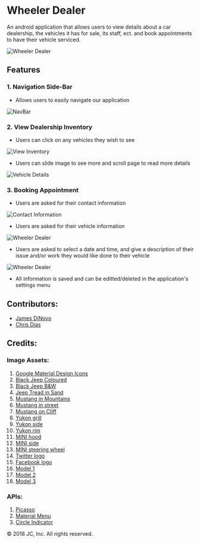 # Wheeler Dealer

An android application that allows users to view details about a car dealership, the vehicles it has for sale, its staff, ect. and book appointments to have their vehicle serviced.

![Wheeler Dealer](https://github.com/jdinovo/DealershipApp/blob/master/screenshots/main.png)


## Features

### 1. Navigation Side-Bar


- Allows users to easily navigate our application

![NavBar](https://github.com/jdinovo/DealershipApp/blob/master/screenshots/nav.png)


### 2. View Dealership Inventory


- Users can click on any vehicles they wish to see

![View Inventory](https://github.com/jdinovo/DealershipApp/blob/master/screenshots/viewInv.png)


- Users can slide image to see more and scroll page to read more details

![Vehicle Details](https://github.com/jdinovo/DealershipApp/blob/master/screenshots/vehicle.png)


### 3. Booking Appointment


- Users are asked for their contact information

![Contact Information](https://github.com/jdinovo/DealershipApp/blob/master/screenshots/appointment1.png)


- Users are asked for their vehicle information

![Wheeler Dealer](https://github.com/jdinovo/DealershipApp/blob/master/screenshots/appointment2.png)


- Users are asked to select a date and time, and give a description of their issue and/or work they would like done to their vehicle

![Wheeler Dealer](https://github.com/jdinovo/DealershipApp/blob/master/screenshots/appointment3.png)


- All information is saved and can be editted/deleted in the application's settings menu



## Contributors:
- [James DiNovo](https://github.com/jdinovo)
- [Chris Dias](https://github.com/chrisdias96)



## Credits:

### Image Assets:
1. [Google Material Design Icons](https://github.com/google/material-design-icons) 
2. [Black Jeep Coloured](https://pixabay.com/en/vehicle-car-wheel-jeep-luxury-suv-3196981/) 
3. [Black Jeep B&W](https://pixabay.com/en/vehicle-car-transportation-system-3206929/) 
4. [Jeep Tread in Sand](https://pixabay.com/en/tire-track-sand-tread-imprint-2211379/) 
5. [Mustang in Mountains](https://pixabay.com/en/drive-car-red-ford-mustang-natural-1630501/) 
6. [Mustang in street](https://pixabay.com/en/convertible-ford-mustang-1630448/) 
7. [Mustang on Cliff](https://pixabay.com/en/red-car-natural-stone-trees-1630523/) 
8. [Yukon grill](https://pixabay.com/en/gmc-yukon-grill-headlamp-glass-2831792/) 
9. [Yukon side](https://pixabay.com/en/gmc-yukon-sports-utility-vehicle-suv-2831791/) 
10. [Yukon rim](https://pixabay.com/en/gmc-yukon-truck-wheel-rim-tire-2831790/) 
11. [MINI hood](https://pixabay.com/en/auto-mini-sports-car-vehicle-895720/) 
12. [MINI side](https://pixabay.com/en/car-red-mini-cooper-vehicle-1348250/) 
13. [MINI steering wheel](https://pixabay.com/en/mini-cooper-car-vehicle-mini-3775582/) 
14. [Twitter logo](https://about.twitter.com/en_us/company/brand-resources.html) 
15. [Facebook logo](https://en.facebookbrand.com) 
16. [Model 1](https://pixabay.com/en/attractive-beautiful-girl-model-1869761/) 
17. [Model 2](https://pixabay.com/en/beard-face-man-model-mustache-1845166/) 
18. [Model 3](https://pixabay.com/en/beautiful-fashion-grass-model-1844724/) 



### APIs: 
 1. [Picasso](https://github.com/square/picasso) 
 2. [Material Menu](https://github.com/balysv/material-menu)
 3. [Circle Indicator](https://github.com/ongakuer/CircleIndicator)
    


:copyright: 2018 JC, Inc. All rights reserved. 
